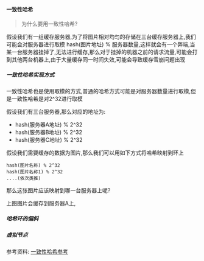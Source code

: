 #### 一致性哈希


> 为什么要用一致性哈希?

假设我们有一组缓存服务器,为了将图片相对均匀的存储在三台缓存服务器上,我们可能会对服务器进行取模
hash(图片地址) % 服务器数量,这样就会有一个弊端,当某一台服务器挂掉了,无法进行缓存,那么对于挂掉的机器之前的请求流量,可能会打到其他两台机器上,由于大量缓存同一时间失效,可能会导致缓存雪崩问题出现


##### 一致性哈希实现方式

一致性哈希也是使用取模的方式,普通的哈希方式可能是对服务器数量进行取模,但是一致性哈希是对2^32进行取模




假设我们有三台服务器,那么对应的地址为:

* hash(服务器A地址) % 2^32
* hash(服务器B地址) % 2^32
* hash(服务器C地址) % 2^32


假设我们需要缓存的数据为图片,那么我们可以用如下方式将哈希映射到环上
```
hash(图片名称) % 2^32
hash(图片名称1) % 2^32
....(依次类推)
```


那么这张图片应该映射到哪一台服务器上呢?

上图图片会缓存到服务器A上,




##### 哈希环的偏斜





##### 虚拟节点








参考资料:
[一致性哈希参考](http://www.zsythink.net/archives/1182/)